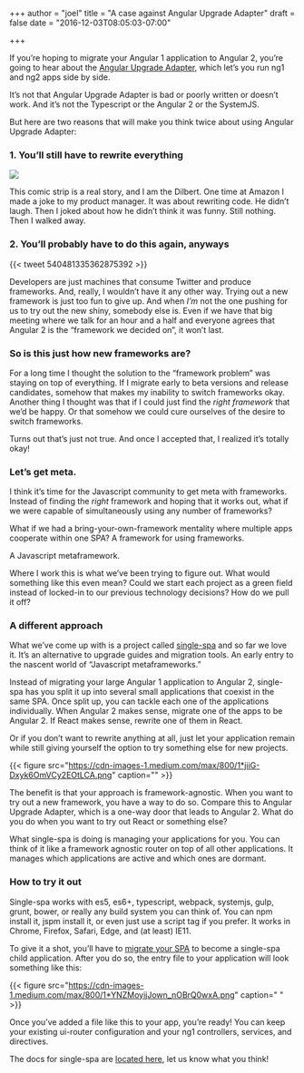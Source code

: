 +++
author = "joel"
title = "A case against Angular Upgrade Adapter"
draft = false
date = "2016-12-03T08:05:03-07:00"

+++

If you’re hoping to migrate your Angular 1 application to Angular 2, you’re
going to hear about the [Angular Upgrade
Adapter](https://angular.io/docs/ts/latest/guide/upgrade.html), which let’s you
run ng1 and ng2 apps side by side.

It’s not that Angular Upgrade Adapter is bad or poorly written or doesn’t work.
And it’s not the Typescript or the Angular 2 or the SystemJS.

But here are two reasons that will make you think twice about using Angular
Upgrade Adapter:

### 1. You’ll still have to rewrite everything

![](https://cdn-images-1.medium.com/max/800/1*VhuRgvrW6GijrjEpZtqnxA.gif)

This comic strip is a real story, and I am the Dilbert. One time at Amazon I
made a joke to my product manager. It was about rewriting code. He didn’t laugh.
Then I joked about how he didn’t think it was funny. Still nothing. Then I
walked away.

### 2. You’ll probably have to do this again, anyways

{{< tweet 540481335362875392 >}}

Developers are just machines that consume Twitter and produce frameworks. And,
really, I wouldn’t have it any other way. Trying out a new framework is just too
fun to give up. And when *I’m* not the one pushing for us to try out the new
shiny, somebody else is. Even if we have that big meeting where we talk for an
hour and a half and everyone agrees that Angular 2 is the “framework we decided
on”, it won’t last.

### So is this just how new frameworks are?

For a long time I thought the solution to the “framework problem” was staying on
top of everything. If I migrate early to beta versions and release candidates,
somehow that makes my inability to switch frameworks okay. Another thing I
thought was that if I could just find the *right framework* that we’d be happy.
Or that somehow we could cure ourselves of the desire to switch frameworks.

Turns out that’s just not true. And once I accepted that, I realized it’s
totally okay!

### Let’s get meta.

I think it’s time for the Javascript community to get meta with frameworks.
Instead of finding the *right* framework and hoping that it works out, what if
we were capable of simultaneously using any number of frameworks?

What if we had a bring-your-own-framework mentality where multiple apps
cooperate within one SPA? A framework for using frameworks.

A Javascript metaframework.

Where I work this is what we’ve been trying to figure out. What would something
like this even mean? Could we start each project as a green field instead of
locked-in to our previous technology decisions? How do we pull it off?

### A different approach

What we’ve come up with is a project called
[single-spa](https://github.com/CanopyTax/single-spa) and so far we love it.
It’s an alternative to upgrade guides and migration tools. An early entry to the
nascent world of “Javascript metaframeworks.”

Instead of migrating your large Angular 1 application to Angular 2, single-spa
has you split it up into several small applications that coexist in the same
SPA. Once split up, you can tackle each one of the applications individually.
When Angular 2 makes sense, migrate one of the apps to be Angular 2. If React
makes sense, rewrite one of them in React.

Or if you don’t want to rewrite anything at all, just let your application
remain while still giving yourself the option to try something else for new
projects.

{{< figure src="https://cdn-images-1.medium.com/max/800/1*jiiG-Dxyk6OmVCy2EOtLCA.png" caption="" >}}

The benefit is that your approach is framework-agnostic. When you want to try
out a new framework, you have a way to do so. Compare this to Angular Upgrade
Adapter, which is a one-way door that leads to Angular 2. What do you do when
you want to try out React or something else?

What single-spa is doing is managing your applications for you. You can think of
it like a framework agnostic router on top of all other applications. It manages
which applications are active and which ones are dormant.

### How to try it out

Single-spa works with es5, es6+, typescript, webpack, systemjs, gulp, grunt,
bower, or really any build system you can think of. You can npm install it, jspm
install it, or even just use a script tag if you prefer. It works in Chrome,
Firefox, Safari, Edge, and (at least) IE11.

To give it a shot, you’ll have to [migrate your
SPA](https://github.com/CanopyTax/single-spa/blob/master/docs/migrating-existing-spas.md)
to become a single-spa child application. After you do so, the entry file to
your application will look something like this:

{{< figure src="https://cdn-images-1.medium.com/max/800/1*YNZMoyijJown_nOBrQ0wxA.png" caption=" " >}}

Once you’ve added a file like this to your app, you’re ready! You can keep your
existing ui-router configuration and your ng1 controllers, services, and
directives.

The docs for single-spa are [located
here](https://github.com/CanopyTax/single-spa/tree/master/docs), let us know
what you think!
